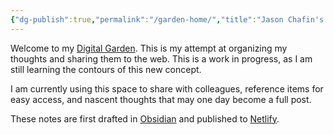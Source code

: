 ```yaml
---
{"dg-publish":true,"permalink":"/garden-home/","title":"Jason Chafin's Digital Garden","hide":true,"tags":["gardenEntry"]}
---
```




Welcome to my [Digital Garden](https://maggieappleton.com/garden-history). This is my attempt at organizing my thoughts and sharing them to the web. This  is a work in progress, as I am still learning the contours of this new concept. 

I am currently using this space to share with colleagues, reference items for easy access, and nascent thoughts that may one day become a full post. 

These notes are first drafted in [Obsidian](https://obsidian.md/) and published to [Netlify](https://www.netlify.com/).